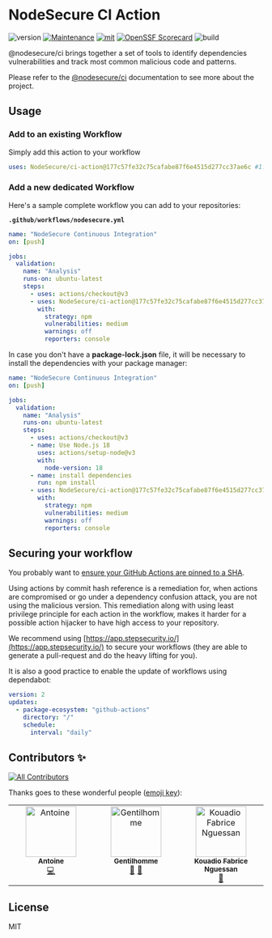 # NodeSecure CI Action

![version](https://img.shields.io/badge/dynamic/json.svg?style=for-the-badge&url=https://raw.githubusercontent.com/NodeSecure/ci-action/master/package.json&query=$.version&label=Version)
[![Maintenance](https://img.shields.io/badge/Maintained%3F-yes-green.svg?style=for-the-badge)](https://github.com/NodeSecure/ci-action/graphs/commit-activity)
[![mit](https://img.shields.io/github/license/Naereen/StrapDown.js.svg?style=for-the-badge)](https://github.com/NodeSecure/ci-action/blob/master/LICENSE)
[![OpenSSF
Scorecard](https://api.securityscorecards.dev/projects/github.com/NodeSecure/ci-action/badge?style=for-the-badge)](https://api.securityscorecards.dev/projects/github.com/NodeSecure/ci-action)
![build](https://img.shields.io/github/actions/workflow/status/NodeSecure/ci-action/node.js.yml?style=for-the-badge)

@nodesecure/ci brings together a set of tools to identify dependencies vulnerabilities
and track most common malicious code and patterns.

Please refer to the [@nodesecure/ci](https://github.com/NodeSecure/ci-action) documentation to see more about the project.

## Usage

### Add to an existing Workflow

Simply add this action to your workflow

```yaml
uses: NodeSecure/ci-action@177c57fe32c75cafabe87f6e4515d277cc37ae6c #1.4.1
```

### Add a new dedicated Workflow

Here's a sample complete workflow you can add to your repositories:

**`.github/workflows/nodesecure.yml`**

```yaml
name: "NodeSecure Continuous Integration"
on: [push]

jobs:
  validation:
    name: "Analysis"
    runs-on: ubuntu-latest
    steps:
      - uses: actions/checkout@v3
      - uses: NodeSecure/ci-action@177c57fe32c75cafabe87f6e4515d277cc37ae6c #1.4.1
        with:
          strategy: npm
          vulnerabilities: medium
          warnings: off
          reporters: console
```

In case you don't have a **package-lock.json** file, it will be necessary to install the dependencies with your package manager:

```yaml
name: "NodeSecure Continuous Integration"
on: [push]

jobs:
  validation:
    name: "Analysis"
    runs-on: ubuntu-latest
    steps:
      - uses: actions/checkout@v3
      - name: Use Node.js 18
        uses: actions/setup-node@v3
        with:
          node-version: 18
      - name: install dependencies
        run: npm install
      - uses: NodeSecure/ci-action@177c57fe32c75cafabe87f6e4515d277cc37ae6c #1.4.1
        with:
          strategy: npm
          vulnerabilities: medium
          warnings: off
          reporters: console
```

## Securing your workflow

You probably want to [ensure your GitHub Actions are pinned to a SHA](https://michaelheap.com/ensure-github-actions-pinned-sha/).

Using actions by commit hash reference is a remediation for, when actions are compromised or go under a dependency confusion attack, you are not using the malicious version. This remediation along with using least privilege principle for each action in the workflow, makes it harder for a possible action hijacker to have high access to your repository.

We recommend using [https://app.stepsecurity.io/](https://app.stepsecurity.io/) to secure your workflows (they are able to generate a pull-request and do the heavy lifting for you).

It is also a good practice to enable the update of workflows using dependabot:

```yml
version: 2
updates:
  - package-ecosystem: "github-actions"
    directory: "/"
    schedule:
      interval: "daily"
```

## Contributors ✨

<!-- ALL-CONTRIBUTORS-BADGE:START - Do not remove or modify this section -->
[![All Contributors](https://img.shields.io/badge/all_contributors-3-orange.svg?style=flat-square)](#contributors-)
<!-- ALL-CONTRIBUTORS-BADGE:END -->

Thanks goes to these wonderful people ([emoji key](https://allcontributors.org/docs/en/emoji-key)):

<!-- ALL-CONTRIBUTORS-LIST:START - Do not remove or modify this section -->
<!-- prettier-ignore-start -->
<!-- markdownlint-disable -->
<table>
  <tbody>
    <tr>
      <td align="center" valign="top" width="14.28%"><a href="https://github.com/antoine-coulon"><img src="https://avatars.githubusercontent.com/u/43391199?v=4?s=100" width="100px;" alt="Antoine"/><br /><sub><b>Antoine</b></sub></a><br /><a href="https://github.com/NodeSecure/ci-action/commits?author=antoine-coulon" title="Code">💻</a></td>
      <td align="center" valign="top" width="14.28%"><a href="https://www.linkedin.com/in/thomas-gentilhomme/"><img src="https://avatars.githubusercontent.com/u/4438263?v=4?s=100" width="100px;" alt="Gentilhomme"/><br /><sub><b>Gentilhomme</b></sub></a><br /><a href="#maintenance-fraxken" title="Maintenance">🚧</a> <a href="https://github.com/NodeSecure/ci-action/pulls?q=is%3Apr+reviewed-by%3Afraxken" title="Reviewed Pull Requests">👀</a></td>
      <td align="center" valign="top" width="14.28%"><a href="https://github.com/fabnguess"><img src="https://avatars.githubusercontent.com/u/72697416?v=4?s=100" width="100px;" alt="Kouadio Fabrice Nguessan"/><br /><sub><b>Kouadio Fabrice Nguessan</b></sub></a><br /><a href="#maintenance-fabnguess" title="Maintenance">🚧</a></td>
    </tr>
  </tbody>
</table>

<!-- markdownlint-restore -->
<!-- prettier-ignore-end -->

<!-- ALL-CONTRIBUTORS-LIST:END -->

## License

MIT
